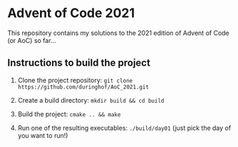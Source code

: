 # Advent of Code 2021

This repository contains my solutions to the 2021 edition of Advent of Code (or AoC) so far...

## Instructions to build the project

1. Clone the project repository: `git clone https://github.com/duringhof/AoC_2021.git`

2. Create a build directory: `mkdir build && cd build`

3. Build the project: `cmake .. && make`

4. Run one of the resulting executables: `./build/day01` (just pick the day of you want to run!)

